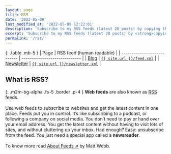 ```yaml
---
layout: page
title: RSS
date: '2022-05-09'
last_modified_at: '2022-05-09 12:22:01'
description: 'Subscribe to my RSS feeds (latest 20 posts) by copying the URL into your news reader.'
excerpt: 'Subscribe to my RSS feeds (latest 20 posts) by <strong>copying the URL</strong> into your news reader.'
permalink: '/rss/'
---
```

{: .table .mb-5 }
| Page                        | RSS feed (human readable)     |
| --------------------------- | ----------------------------- |
| [Blog](/blog/)              | <a class="m2m-link" href="{{ site.url }}/feed.xml"><span class="text-break">`{{ site.url }}/feed.xml`</span></a> |
| [Newsletter](/newsletter/)  | <a class="m2m-link" href="{{ site.url }}/newsletter.xml"><span class="text-break">`{{ site.url }}/newsletter.xml`</span></a> |

## What is RSS?

{: .m2m-bg-alpha .fs-5 .border .p-4 }
**Web feeds** are also known as <abbr title="RDF Site Summary or Really Simple Syndication">RSS</abbr> feeds.<br><br>Use web feeds to subscribe to websites and get the latest content in one place. Feeds put you in control. It’s like subscribing to a podcast, or following a company on social media. You don’t need to pay or hand over your email address. You get the latest content without having to visit lots of sites, and without cluttering up your inbox. Had enough? Easy: unsubscribe from the feed. You just need a special app called a **newsreader**.<br><br>To know more read [About Feeds ↗︎](https://aboutfeeds.com/) by Matt Webb.